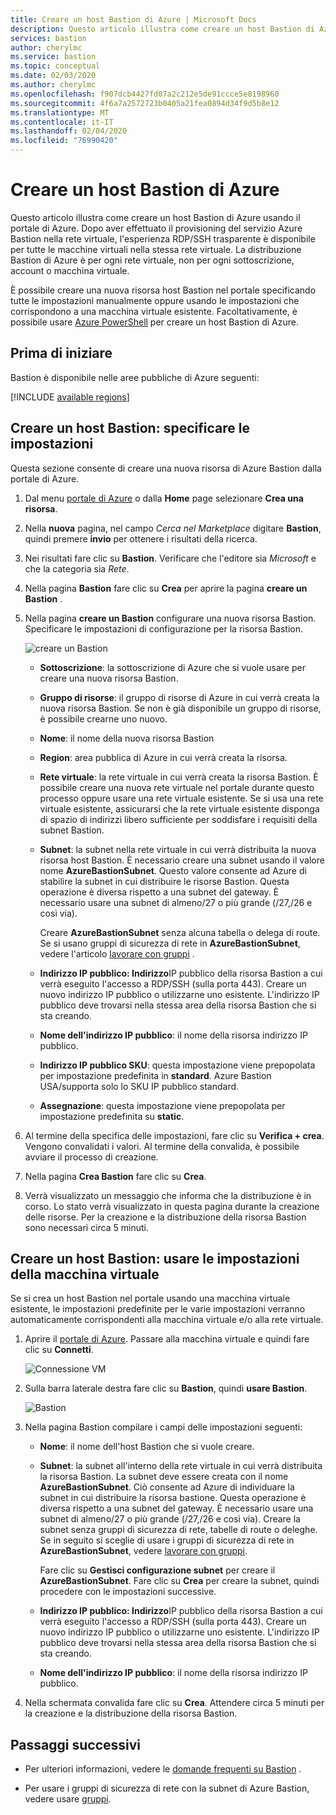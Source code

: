 ```yaml
---
title: Creare un host Bastion di Azure | Microsoft Docs
description: Questo articolo illustra come creare un host Bastion di Azure
services: bastion
author: cherylmc
ms.service: bastion
ms.topic: conceptual
ms.date: 02/03/2020
ms.author: cherylmc
ms.openlocfilehash: f907dcb4427fd07a2c212e5de91ccce5e8198960
ms.sourcegitcommit: 4f6a7a2572723b0405a21fea0894d34f9d5b8e12
ms.translationtype: MT
ms.contentlocale: it-IT
ms.lasthandoff: 02/04/2020
ms.locfileid: "76990420"
---
```

# <a name="create-an-azure-bastion-host"></a>Creare un host Bastion di Azure

Questo articolo illustra come creare un host Bastion di Azure usando il portale di Azure. Dopo aver effettuato il provisioning del servizio Azure Bastion nella rete virtuale, l'esperienza RDP/SSH trasparente è disponibile per tutte le macchine virtuali nella stessa rete virtuale. La distribuzione Bastion di Azure è per ogni rete virtuale, non per ogni sottoscrizione, account o macchina virtuale.

È possibile creare una nuova risorsa host Bastion nel portale specificando tutte le impostazioni manualmente oppure usando le impostazioni che corrispondono a una macchina virtuale esistente. Facoltativamente, è possibile usare [Azure PowerShell](bastion-create-host-powershell.md) per creare un host Bastion di Azure.

## <a name="before-you-begin"></a>Prima di iniziare

Bastion è disponibile nelle aree pubbliche di Azure seguenti:

[!INCLUDE [available regions](../../includes/bastion-regions-include.md)]

## <a name="createhost"></a>Creare un host Bastion: specificare le impostazioni

Questa sezione consente di creare una nuova risorsa di Azure Bastion dalla portale di Azure.

1. Dal menu [portale di Azure](https://portal.azure.com) o dalla **Home** page selezionare **Crea una risorsa**.

1. Nella **nuova** pagina, nel campo *Cerca nel Marketplace* digitare **Bastion**, quindi premere **invio** per ottenere i risultati della ricerca.

1. Nei risultati fare clic su **Bastion**. Verificare che l'editore sia *Microsoft* e che la categoria sia *Rete*.

1. Nella pagina **Bastion** fare clic su **Crea** per aprire la pagina **creare un Bastion** .

1. Nella pagina **creare un Bastion** configurare una nuova risorsa Bastion. Specificare le impostazioni di configurazione per la risorsa Bastion.

    ![creare un Bastion](./media/bastion-create-host-portal/settings.png)

    * **Sottoscrizione**: la sottoscrizione di Azure che si vuole usare per creare una nuova risorsa Bastion.
    * **Gruppo di risorse**: il gruppo di risorse di Azure in cui verrà creata la nuova risorsa Bastion. Se non è già disponibile un gruppo di risorse, è possibile crearne uno nuovo.
    * **Nome**: il nome della nuova risorsa Bastion
    * **Region**: area pubblica di Azure in cui verrà creata la risorsa.
    * **Rete virtuale**: la rete virtuale in cui verrà creata la risorsa Bastion. È possibile creare una nuova rete virtuale nel portale durante questo processo oppure usare una rete virtuale esistente. Se si usa una rete virtuale esistente, assicurarsi che la rete virtuale esistente disponga di spazio di indirizzi libero sufficiente per soddisfare i requisiti della subnet Bastion.
    * **Subnet**: la subnet nella rete virtuale in cui verrà distribuita la nuova risorsa host Bastion. È necessario creare una subnet usando il valore nome **AzureBastionSubnet**. Questo valore consente ad Azure di stabilire la subnet in cui distribuire le risorse Bastion. Questa operazione è diversa rispetto a una subnet del gateway. È necessario usare una subnet di almeno/27 o più grande (/27,/26 e così via).
    
       Creare **AzureBastionSubnet** senza alcuna tabella o delega di route. Se si usano gruppi di sicurezza di rete in **AzureBastionSubnet**, vedere l'articolo [lavorare con gruppi](bastion-nsg.md) .
    * **Indirizzo IP pubblico: Indirizzo**IP pubblico della risorsa Bastion a cui verrà eseguito l'accesso a RDP/SSH (sulla porta 443). Creare un nuovo indirizzo IP pubblico o utilizzarne uno esistente. L'indirizzo IP pubblico deve trovarsi nella stessa area della risorsa Bastion che si sta creando.
    * **Nome dell'indirizzo IP pubblico**: il nome della risorsa indirizzo IP pubblico.
    * **Indirizzo IP pubblico SKU**: questa impostazione viene prepopolata per impostazione predefinita in **standard**. Azure Bastion USA/supporta solo lo SKU IP pubblico standard.
    * **Assegnazione**: questa impostazione viene prepopolata per impostazione predefinita su **static**.

1. Al termine della specifica delle impostazioni, fare clic su **Verifica + crea**. Vengono convalidati i valori. Al termine della convalida, è possibile avviare il processo di creazione.
1. Nella pagina **Crea Bastion** fare clic su **Crea**.
1. Verrà visualizzato un messaggio che informa che la distribuzione è in corso. Lo stato verrà visualizzato in questa pagina durante la creazione delle risorse. Per la creazione e la distribuzione della risorsa Bastion sono necessari circa 5 minuti.

## <a name="createvmset"></a>Creare un host Bastion: usare le impostazioni della macchina virtuale

Se si crea un host Bastion nel portale usando una macchina virtuale esistente, le impostazioni predefinite per le varie impostazioni verranno automaticamente corrispondenti alla macchina virtuale e/o alla rete virtuale.

1. Aprire il [portale di Azure](https://portal.azure.com). Passare alla macchina virtuale e quindi fare clic su **Connetti**.

   ![Connessione VM](./media/bastion-create-host-portal/vmsettings.png)
1. Sulla barra laterale destra fare clic su **Bastion**, quindi **usare Bastion**.

   ![Bastion](./media/bastion-create-host-portal/vmbastion.png)
1. Nella pagina Bastion compilare i campi delle impostazioni seguenti:

   * **Nome**: il nome dell'host Bastion che si vuole creare.
   * **Subnet**: la subnet all'interno della rete virtuale in cui verrà distribuita la risorsa Bastion. La subnet deve essere creata con il nome **AzureBastionSubnet**. Ciò consente ad Azure di individuare la subnet in cui distribuire la risorsa bastione. Questa operazione è diversa rispetto a una subnet del gateway. È necessario usare una subnet di almeno/27 o più grande (/27,/26 e così via). Creare la subnet senza gruppi di sicurezza di rete, tabelle di route o deleghe. Se in seguito si sceglie di usare i gruppi di sicurezza di rete in **AzureBastionSubnet**, vedere [lavorare con gruppi](bastion-nsg.md).
   
     Fare clic su **Gestisci configurazione subnet** per creare il **AzureBastionSubnet**.  Fare clic su **Crea** per creare la subnet, quindi procedere con le impostazioni successive.
   * **Indirizzo IP pubblico: Indirizzo**IP pubblico della risorsa Bastion a cui verrà eseguito l'accesso a RDP/SSH (sulla porta 443). Creare un nuovo indirizzo IP pubblico o utilizzarne uno esistente. L'indirizzo IP pubblico deve trovarsi nella stessa area della risorsa Bastion che si sta creando.
   * **Nome dell'indirizzo IP pubblico**: il nome della risorsa indirizzo IP pubblico.
1. Nella schermata convalida fare clic su **Crea**. Attendere circa 5 minuti per la creazione e la distribuzione della risorsa Bastion.

## <a name="next-steps"></a>Passaggi successivi

* Per ulteriori informazioni, vedere le [domande frequenti su Bastion](bastion-faq.md) .

* Per usare i gruppi di sicurezza di rete con la subnet di Azure Bastion, vedere usare [gruppi](bastion-nsg.md).
